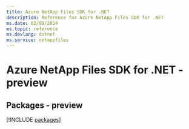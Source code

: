 ```yaml
---
title: Azure NetApp Files SDK for .NET
description: Reference for Azure NetApp Files SDK for .NET
ms.date: 02/09/2024
ms.topic: reference
ms.devlang: dotnet
ms.service: netappfiles
---
```

# Azure NetApp Files SDK for .NET - preview
## Packages - preview
[!INCLUDE [packages](netapp-files-index.md)]